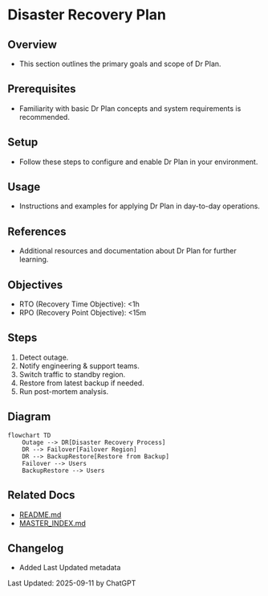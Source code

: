 # Disaster Recovery Plan

## Overview
- This section outlines the primary goals and scope of Dr Plan.

## Prerequisites
- Familiarity with basic Dr Plan concepts and system requirements is recommended.

## Setup
- Follow these steps to configure and enable Dr Plan in your environment.

## Usage
- Instructions and examples for applying Dr Plan in day-to-day operations.

## References
- Additional resources and documentation about Dr Plan for further learning.


## Objectives
- RTO (Recovery Time Objective): <1h
- RPO (Recovery Point Objective): <15m

## Steps
1. Detect outage.
2. Notify engineering & support teams.
3. Switch traffic to standby region.
4. Restore from latest backup if needed.
5. Run post-mortem analysis.

## Diagram
```mermaid
flowchart TD
    Outage --> DR[Disaster Recovery Process]
    DR --> Failover[Failover Region]
    DR --> BackupRestore[Restore from Backup]
    Failover --> Users
    BackupRestore --> Users
```

## Related Docs
- [README.md](README.md)
- [MASTER_INDEX.md](MASTER_INDEX.md)


## Changelog
- Added Last Updated metadata

Last Updated: 2025-09-11 by ChatGPT
